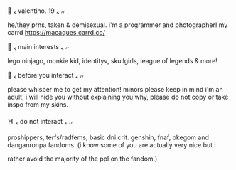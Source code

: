 🥢 ៹ valentino. 19 ៹ ៸៸

he/they prns, taken & demisexual. 
i'm a programmer and photographer! 
my carrd https://macaques.carrd.co/

🏮 ៹ main interests ៹ ៸៸

lego ninjago, monkie kid, identityv,
skullgirls, league of legends & more!

🧧 ៹ before you interact ៹ ៸៸

please whisper me to get my attention! 
minors please keep in mind i'm an adult,
i will hide you without explaining you why,
please do not copy or take inspo from my skins.

⛩️ ៹ do not interact ៹ ៸៸

proshippers, terfs/radfems, basic dni crit.
genshin, fnaf, okegom and danganronpa fandoms.
(i know some of you are actually very nice but i 

rather avoid the majority of the ppl on the fandom.) 
